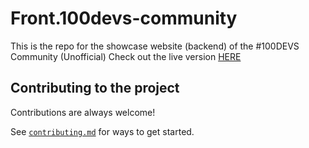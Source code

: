 # Front.100devs-community


This is the repo for the showcase website (backend) of the #100DEVS Community (Unofficial)
Check out the live version [HERE](https://front-100devs-community.vercel.app/)

## Contributing to the project

Contributions are always welcome!

See [`contributing.md`](https://github.com/bilalkumrani/api.100devs-community/blob/main/contributing.md) for ways to get started.

